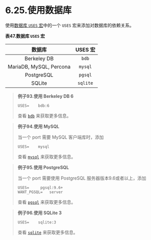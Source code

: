 # 6.25.使用数据库

使用[数据库 `USES` 宏](https://docs.freebsd.org/en/books/porters-handbook/book/#using-databases-uses)中的一个 `USES` 宏来添加对数据库的依赖关系。

**表47.数据库 `USES` 宏**

| 数据库                     | USES 宏 |
|:-----------------------:|:----------------------------------:|
| Berkeley DB             | `bdb`                              |
| MariaDB, MySQL, Percona | `mysql`                            |
| PostgreSQL              | `pgsql`                            |
| SQLite                  | `sqlite`                           |

> **例子93.使用 Berkeley DB 6**
> 
> `USES=    bdb:6`
> 
> 查看 [`bdb`](https://docs.freebsd.org/en/books/porters-handbook/book/#uses-bdb) 来获取更多信息。

> **例子94.使用 MySQL**
> 
> 当一个 port 需要 MySQL 客户端库时，添加
> 
> `USES=    mysql`
> 
> 查看 [`mysql`](https://docs.freebsd.org/en/books/porters-handbook/book/#uses-mysql) 来获取更多信息。

> **例子95.使用 PostgreSQL**
> 
> 当一个 port 需要使用 PostgreSQL 服务器版本9.6或者以上，添加
> 
> ```shell
> USES=		pgsql:9.6+
> WANT_PGSQL=	server
> ```
> 
> 查看 [`pgsql`](https://docs.freebsd.org/en/books/porters-handbook/book/#uses-pgsql) 来获取更多信息。

> **例子96.使用 SQLite 3**
> 
> `USES=    sqlite:3`
> 
> 查看 [`sqlite`](https://docs.freebsd.org/en/books/porters-handbook/book/#uses-sqlite) 来获取更多信息。





